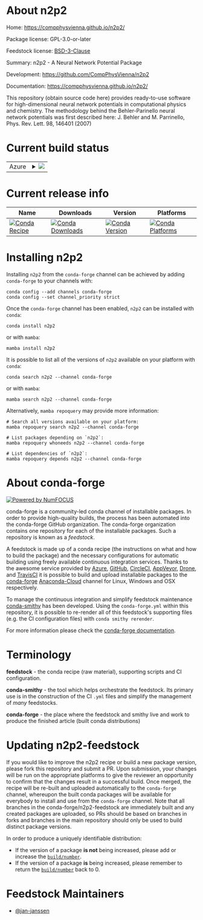 About n2p2
==========

Home: https://compphysvienna.github.io/n2p2/

Package license: GPL-3.0-or-later

Feedstock license: [BSD-3-Clause](https://github.com/conda-forge/n2p2-feedstock/blob/main/LICENSE.txt)

Summary: n2p2 - A Neural Network Potential Package

Development: https://github.com/CompPhysVienna/n2p2

Documentation: https://compphysvienna.github.io/n2p2/

This repository (obtain source code here) provides ready-to-use
software for high-dimensional neural network potentials in
computational physics and chemistry. The methodology behind the
Behler-Parinello neural network potentials was first described here:
J. Behler and M. Parrinello, Phys. Rev. Lett. 98, 146401 (2007)


Current build status
====================


<table>
    
  <tr>
    <td>Azure</td>
    <td>
      <details>
        <summary>
          <a href="https://dev.azure.com/conda-forge/feedstock-builds/_build/latest?definitionId=11884&branchName=main">
            <img src="https://dev.azure.com/conda-forge/feedstock-builds/_apis/build/status/n2p2-feedstock?branchName=main">
          </a>
        </summary>
        <table>
          <thead><tr><th>Variant</th><th>Status</th></tr></thead>
          <tbody><tr>
              <td>linux_64_mpimpichpython3.10.____cpython</td>
              <td>
                <a href="https://dev.azure.com/conda-forge/feedstock-builds/_build/latest?definitionId=11884&branchName=main">
                  <img src="https://dev.azure.com/conda-forge/feedstock-builds/_apis/build/status/n2p2-feedstock?branchName=main&jobName=linux&configuration=linux_64_mpimpichpython3.10.____cpython" alt="variant">
                </a>
              </td>
            </tr><tr>
              <td>linux_64_mpimpichpython3.7.____73_pypy</td>
              <td>
                <a href="https://dev.azure.com/conda-forge/feedstock-builds/_build/latest?definitionId=11884&branchName=main">
                  <img src="https://dev.azure.com/conda-forge/feedstock-builds/_apis/build/status/n2p2-feedstock?branchName=main&jobName=linux&configuration=linux_64_mpimpichpython3.7.____73_pypy" alt="variant">
                </a>
              </td>
            </tr><tr>
              <td>linux_64_mpimpichpython3.7.____cpython</td>
              <td>
                <a href="https://dev.azure.com/conda-forge/feedstock-builds/_build/latest?definitionId=11884&branchName=main">
                  <img src="https://dev.azure.com/conda-forge/feedstock-builds/_apis/build/status/n2p2-feedstock?branchName=main&jobName=linux&configuration=linux_64_mpimpichpython3.7.____cpython" alt="variant">
                </a>
              </td>
            </tr><tr>
              <td>linux_64_mpimpichpython3.8.____cpython</td>
              <td>
                <a href="https://dev.azure.com/conda-forge/feedstock-builds/_build/latest?definitionId=11884&branchName=main">
                  <img src="https://dev.azure.com/conda-forge/feedstock-builds/_apis/build/status/n2p2-feedstock?branchName=main&jobName=linux&configuration=linux_64_mpimpichpython3.8.____cpython" alt="variant">
                </a>
              </td>
            </tr><tr>
              <td>linux_64_mpimpichpython3.9.____cpython</td>
              <td>
                <a href="https://dev.azure.com/conda-forge/feedstock-builds/_build/latest?definitionId=11884&branchName=main">
                  <img src="https://dev.azure.com/conda-forge/feedstock-builds/_apis/build/status/n2p2-feedstock?branchName=main&jobName=linux&configuration=linux_64_mpimpichpython3.9.____cpython" alt="variant">
                </a>
              </td>
            </tr><tr>
              <td>linux_64_mpiopenmpipython3.10.____cpython</td>
              <td>
                <a href="https://dev.azure.com/conda-forge/feedstock-builds/_build/latest?definitionId=11884&branchName=main">
                  <img src="https://dev.azure.com/conda-forge/feedstock-builds/_apis/build/status/n2p2-feedstock?branchName=main&jobName=linux&configuration=linux_64_mpiopenmpipython3.10.____cpython" alt="variant">
                </a>
              </td>
            </tr><tr>
              <td>linux_64_mpiopenmpipython3.7.____73_pypy</td>
              <td>
                <a href="https://dev.azure.com/conda-forge/feedstock-builds/_build/latest?definitionId=11884&branchName=main">
                  <img src="https://dev.azure.com/conda-forge/feedstock-builds/_apis/build/status/n2p2-feedstock?branchName=main&jobName=linux&configuration=linux_64_mpiopenmpipython3.7.____73_pypy" alt="variant">
                </a>
              </td>
            </tr><tr>
              <td>linux_64_mpiopenmpipython3.7.____cpython</td>
              <td>
                <a href="https://dev.azure.com/conda-forge/feedstock-builds/_build/latest?definitionId=11884&branchName=main">
                  <img src="https://dev.azure.com/conda-forge/feedstock-builds/_apis/build/status/n2p2-feedstock?branchName=main&jobName=linux&configuration=linux_64_mpiopenmpipython3.7.____cpython" alt="variant">
                </a>
              </td>
            </tr><tr>
              <td>linux_64_mpiopenmpipython3.8.____cpython</td>
              <td>
                <a href="https://dev.azure.com/conda-forge/feedstock-builds/_build/latest?definitionId=11884&branchName=main">
                  <img src="https://dev.azure.com/conda-forge/feedstock-builds/_apis/build/status/n2p2-feedstock?branchName=main&jobName=linux&configuration=linux_64_mpiopenmpipython3.8.____cpython" alt="variant">
                </a>
              </td>
            </tr><tr>
              <td>linux_64_mpiopenmpipython3.9.____cpython</td>
              <td>
                <a href="https://dev.azure.com/conda-forge/feedstock-builds/_build/latest?definitionId=11884&branchName=main">
                  <img src="https://dev.azure.com/conda-forge/feedstock-builds/_apis/build/status/n2p2-feedstock?branchName=main&jobName=linux&configuration=linux_64_mpiopenmpipython3.9.____cpython" alt="variant">
                </a>
              </td>
            </tr>
          </tbody>
        </table>
      </details>
    </td>
  </tr>
</table>

Current release info
====================

| Name | Downloads | Version | Platforms |
| --- | --- | --- | --- |
| [![Conda Recipe](https://img.shields.io/badge/recipe-n2p2-green.svg)](https://anaconda.org/conda-forge/n2p2) | [![Conda Downloads](https://img.shields.io/conda/dn/conda-forge/n2p2.svg)](https://anaconda.org/conda-forge/n2p2) | [![Conda Version](https://img.shields.io/conda/vn/conda-forge/n2p2.svg)](https://anaconda.org/conda-forge/n2p2) | [![Conda Platforms](https://img.shields.io/conda/pn/conda-forge/n2p2.svg)](https://anaconda.org/conda-forge/n2p2) |

Installing n2p2
===============

Installing `n2p2` from the `conda-forge` channel can be achieved by adding `conda-forge` to your channels with:

```
conda config --add channels conda-forge
conda config --set channel_priority strict
```

Once the `conda-forge` channel has been enabled, `n2p2` can be installed with `conda`:

```
conda install n2p2
```

or with `mamba`:

```
mamba install n2p2
```

It is possible to list all of the versions of `n2p2` available on your platform with `conda`:

```
conda search n2p2 --channel conda-forge
```

or with `mamba`:

```
mamba search n2p2 --channel conda-forge
```

Alternatively, `mamba repoquery` may provide more information:

```
# Search all versions available on your platform:
mamba repoquery search n2p2 --channel conda-forge

# List packages depending on `n2p2`:
mamba repoquery whoneeds n2p2 --channel conda-forge

# List dependencies of `n2p2`:
mamba repoquery depends n2p2 --channel conda-forge
```


About conda-forge
=================

[![Powered by
NumFOCUS](https://img.shields.io/badge/powered%20by-NumFOCUS-orange.svg?style=flat&colorA=E1523D&colorB=007D8A)](https://numfocus.org)

conda-forge is a community-led conda channel of installable packages.
In order to provide high-quality builds, the process has been automated into the
conda-forge GitHub organization. The conda-forge organization contains one repository
for each of the installable packages. Such a repository is known as a *feedstock*.

A feedstock is made up of a conda recipe (the instructions on what and how to build
the package) and the necessary configurations for automatic building using freely
available continuous integration services. Thanks to the awesome service provided by
[Azure](https://azure.microsoft.com/en-us/services/devops/), [GitHub](https://github.com/),
[CircleCI](https://circleci.com/), [AppVeyor](https://www.appveyor.com/),
[Drone](https://cloud.drone.io/welcome), and [TravisCI](https://travis-ci.com/)
it is possible to build and upload installable packages to the
[conda-forge](https://anaconda.org/conda-forge) [Anaconda-Cloud](https://anaconda.org/)
channel for Linux, Windows and OSX respectively.

To manage the continuous integration and simplify feedstock maintenance
[conda-smithy](https://github.com/conda-forge/conda-smithy) has been developed.
Using the ``conda-forge.yml`` within this repository, it is possible to re-render all of
this feedstock's supporting files (e.g. the CI configuration files) with ``conda smithy rerender``.

For more information please check the [conda-forge documentation](https://conda-forge.org/docs/).

Terminology
===========

**feedstock** - the conda recipe (raw material), supporting scripts and CI configuration.

**conda-smithy** - the tool which helps orchestrate the feedstock.
                   Its primary use is in the construction of the CI ``.yml`` files
                   and simplify the management of *many* feedstocks.

**conda-forge** - the place where the feedstock and smithy live and work to
                  produce the finished article (built conda distributions)


Updating n2p2-feedstock
=======================

If you would like to improve the n2p2 recipe or build a new
package version, please fork this repository and submit a PR. Upon submission,
your changes will be run on the appropriate platforms to give the reviewer an
opportunity to confirm that the changes result in a successful build. Once
merged, the recipe will be re-built and uploaded automatically to the
`conda-forge` channel, whereupon the built conda packages will be available for
everybody to install and use from the `conda-forge` channel.
Note that all branches in the conda-forge/n2p2-feedstock are
immediately built and any created packages are uploaded, so PRs should be based
on branches in forks and branches in the main repository should only be used to
build distinct package versions.

In order to produce a uniquely identifiable distribution:
 * If the version of a package **is not** being increased, please add or increase
   the [``build/number``](https://docs.conda.io/projects/conda-build/en/latest/resources/define-metadata.html#build-number-and-string).
 * If the version of a package **is** being increased, please remember to return
   the [``build/number``](https://docs.conda.io/projects/conda-build/en/latest/resources/define-metadata.html#build-number-and-string)
   back to 0.

Feedstock Maintainers
=====================

* [@jan-janssen](https://github.com/jan-janssen/)

